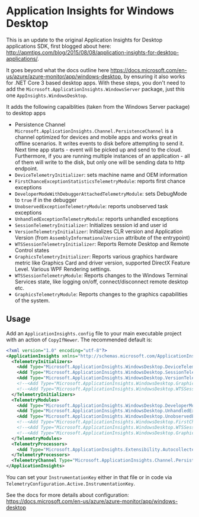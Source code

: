 # Application Insights for Windows Desktop

This is an update to the original Application Insights for Desktop applications SDK, first blogged about here: http://apmtips.com/blog/2015/08/08/application-insights-for-desktop-applications/.

It goes beyond what the docs outline here https://docs.microsoft.com/en-us/azure/azure-monitor/app/windows-desktop, by ensuring it also works
for .NET Core 3 based desktop apps. With these steps, you don't need to add the `Microsoft.ApplicationInsights.WindowsServer` package,
just this one `AppInsights.WindowsDesktop`.

It adds the following capaiblities (taken from the Windows Server package) to desktop apps

- Persistence Channel 
   `Microsoft.ApplicationInsights.Channel.PersistenceChannel` is a channel optimized for devices and mobile apps and works great in offline scenarios.  It writes events to disk before attempting to send it. Next time app starts - event will be picked up and send to the cloud. Furthermore, if you are running multiple instances of an application - all of them will write to the disk, but only one will be sending data to http endpoint.
- `DeviceTelemetryInitializer`: sets machine name and OEM information
- `FirstChanceExceptionStatisticsTelemetryModule`: reports first chance exceptions
- `DeveloperModeWithDebuggerAttachedTelemetryModule`: sets DebugMode to `true` if in the debugger
- `UnobservedExceptionTelemetryModule`: reports unobserved task exceptions
- `UnhandledExceptionTelemetryModule`: reports unhandled exceptions
- `SessionTelemetryInitializer`: Initializes session id and user id
- `VersionTelemetryInitializer`: Initializes CLR version and Application Version (from `AssemblyInformationalVersion` attribute of the entrypoint)
- `WTSSessionTelemetryInitializer`: Reports Remote Desktop and Remote Control states
- `GraphicsTelemetryInitializer`: Reports various graphics hardware metric like Graphics Card and driver version, supported DirectX Feature Level. Various WPF Rendering settings.
- `WTSSessionTelemetryModule`: Reports changes to the Windows Terminal Services state, like logging on/off, connect/disconnect remote desktop etc.
- `GraphicsTelemetryModule`: Reports changes to the graphics capabilities of the system.


## Usage
Add an `ApplicationInsights.config` file to your main executable project with an action of `CopyIfNewer`. The recommended default is:

```xml
<?xml version="1.0" encoding="utf-8"?>
<ApplicationInsights xmlns="http://schemas.microsoft.com/ApplicationInsights/2013/Settings">
  <TelemetryInitializers>
    <Add Type="Microsoft.ApplicationInsights.WindowsDesktop.DeviceTelemetryInitializer, AppInsights.WindowsDesktop"/>
    <Add Type="Microsoft.ApplicationInsights.WindowsDesktop.SessionTelemetryInitializer, AppInsights.WindowsDesktop"/>
    <Add Type="Microsoft.ApplicationInsights.WindowsDesktop.VersionTelemetryInitializer, AppInsights.WindowsDesktop"/>
    <!--<Add Type="Microsoft.ApplicationInsights.WindowsDesktop.GraphicsTelemetryInitializer, AppInsights.WindowsDesktop"/>-->
    <!--<Add Type="Microsoft.ApplicationInsights.WindowsDesktop.WTSSessionTelemetryInitializer, AppInsights.WindowsDesktop"/>-->
  </TelemetryInitializers>
  <TelemetryModules>
    <Add Type="Microsoft.ApplicationInsights.WindowsDesktop.DeveloperModeWithDebuggerAttachedTelemetryModule, AppInsights.WindowsDesktop"/>
    <Add Type="Microsoft.ApplicationInsights.WindowsDesktop.UnhandledExceptionTelemetryModule, AppInsights.WindowsDesktop"/>
    <Add Type="Microsoft.ApplicationInsights.WindowsDesktop.UnobservedExceptionTelemetryModule, AppInsights.WindowsDesktop" />
    <!--<Add Type="Microsoft.ApplicationInsights.WindowsDesktop.FirstChanceExceptionStatisticsTelemetryModule, AppInsights.WindowsDesktop" />-->
    <!--<Add Type="Microsoft.ApplicationInsights.WindowsDesktop.WTSSessionTelemetryModule, AppInsights.WindowsDesktop" />-->
    <!--<Add Type="Microsoft.ApplicationInsights.WindowsDesktop.GraphicsTelemetryModule, AppInsights.WindowsDesktop" />-->
  </TelemetryModules>
  <TelemetryProcessors>
    <Add Type="Microsoft.ApplicationInsights.Extensibility.AutocollectedMetricsExtractor, Microsoft.ApplicationInsights"/>
  </TelemetryProcessors>
  <TelemetryChannel Type="Microsoft.ApplicationInsights.Channel.PersistenceChannel, AppInsights.WindowsDesktop"/>
</ApplicationInsights>
```

You can set your `InstrumentationKey` either in that file or in code via `TelemetryConfiguration.Active.InstrumentationKey`.

See the docs for more details about configuration: https://docs.microsoft.com/en-us/azure/azure-monitor/app/windows-desktop

